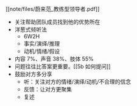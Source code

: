 [[note/files/蔚来范_教练型领导者.pdf]]
* 关注帮助团队成员找到他的优势所在
* 洋葱式倾听法
	* 6W2H
	* 事实/演绎/推理
	* 动机/情绪/假设
* 内容 7%、声音 38%、肢体 55%
* 问题往往比答案更重要。[[5b 如何提问]]
* 鼓励对方多分享
	* 听：关注对方的情绪/演绎/动机/不合理的信念
	* 反馈：让对方更聚集
	* 复述